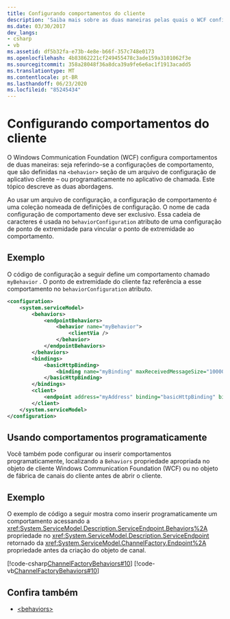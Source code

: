 ```yaml
---
title: Configurando comportamentos do cliente
description: 'Saiba mais sobre as duas maneiras pelas quais o WCF configura comportamentos: no arquivo de configuração do aplicativo ou programaticamente do aplicativo de chamada.'
ms.date: 03/30/2017
dev_langs:
- csharp
- vb
ms.assetid: df5b32fa-e73b-4e8e-b66f-357c748e0173
ms.openlocfilehash: 4b83862221cf249455478c3ade159a3101062f3e
ms.sourcegitcommit: 358a28048f36a8dca39a9fe6e6ac1f1913acadd5
ms.translationtype: MT
ms.contentlocale: pt-BR
ms.lasthandoff: 06/23/2020
ms.locfileid: "85245434"
---
```

# <a name="configuring-client-behaviors"></a>Configurando comportamentos do cliente
O Windows Communication Foundation (WCF) configura comportamentos de duas maneiras: seja referindo-se a configurações de comportamento, que são definidas na `<behavior>` seção de um arquivo de configuração de aplicativo cliente – ou programaticamente no aplicativo de chamada. Este tópico descreve as duas abordagens.  
  
 Ao usar um arquivo de configuração, a configuração de comportamento é uma coleção nomeada de definições de configuração. O nome de cada configuração de comportamento deve ser exclusivo. Essa cadeia de caracteres é usada no `behaviorConfiguration` atributo de uma configuração de ponto de extremidade para vincular o ponto de extremidade ao comportamento.  
  
## <a name="example"></a>Exemplo  
 O código de configuração a seguir define um comportamento chamado `myBehavior` . O ponto de extremidade do cliente faz referência a esse comportamento no `behaviorConfiguration` atributo.  
  
```xml  
<configuration>  
    <system.serviceModel>  
        <behaviors>  
            <endpointBehaviors>  
                <behavior name="myBehavior">  
                    <clientVia />  
                </behavior>  
            </endpointBehaviors>  
        </behaviors>  
        <bindings>  
            <basicHttpBinding>  
                <binding name="myBinding" maxReceivedMessageSize="10000" />  
            </basicHttpBinding>  
        </bindings>  
        <client>  
            <endpoint address="myAddress" binding="basicHttpBinding" bindingConfiguration="myBinding" behaviorConfiguration="myBehavior" contract="myContract" />  
        </client>  
    </system.serviceModel>  
</configuration>  
```  
  
## <a name="using-behaviors-programmatically"></a>Usando comportamentos programaticamente  
 Você também pode configurar ou inserir comportamentos programaticamente, localizando a `Behaviors` propriedade apropriada no objeto de cliente Windows Communication Foundation (WCF) ou no objeto de fábrica de canais do cliente antes de abrir o cliente.  
  
## <a name="example"></a>Exemplo  
 O exemplo de código a seguir mostra como inserir programaticamente um comportamento acessando a <xref:System.ServiceModel.Description.ServiceEndpoint.Behaviors%2A> propriedade no <xref:System.ServiceModel.Description.ServiceEndpoint> retornado da <xref:System.ServiceModel.ChannelFactory.Endpoint%2A> propriedade antes da criação do objeto de canal.  
  
 [!code-csharp[ChannelFactoryBehaviors#10](../../../samples/snippets/csharp/VS_Snippets_CFX/channelfactorybehaviors/cs/client.cs#10)]
 [!code-vb[ChannelFactoryBehaviors#10](../../../samples/snippets/visualbasic/VS_Snippets_CFX/channelfactorybehaviors/vb/client.vb#10)]  
  
## <a name="see-also"></a>Confira também

- [\<behaviors>](../configure-apps/file-schema/wcf/behaviors.md)

